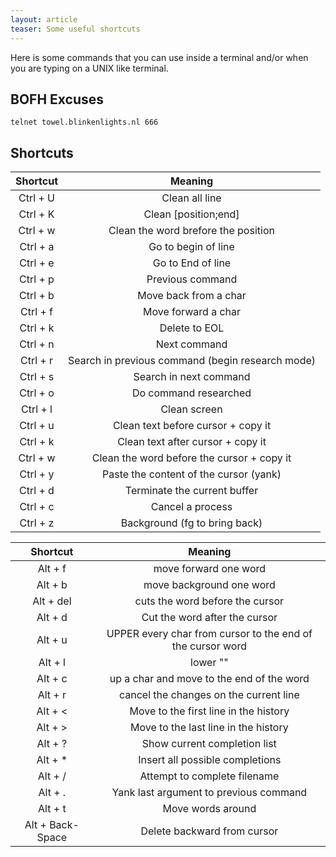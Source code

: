 ```yaml
---
layout: article
teaser: Some useful shortcuts
---
```


Here is some commands that you can use inside a terminal and/or when you are
typing on a UNIX like terminal.

BOFH Excuses
------------

    telnet towel.blinkenlights.nl 666

Shortcuts
---------

| Shortcut  | Meaning |
|:-------:|:-------:|
|Ctrl + U  | Clean all line |
|Ctrl + K  | Clean [position;end] |
|Ctrl + w  | Clean the word brefore the position |
|Ctrl + a  | Go to begin of line |
|Ctrl + e  | Go to End of line |
|Ctrl + p  | Previous command |
|Ctrl + b  | Move back from a char |
|Ctrl + f  | Move forward a char |
|Ctrl + k  | Delete to EOL |
|Ctrl + n  | Next command |
|Ctrl + r  | Search in previous command (begin research mode) |
|Ctrl + s  | Search in next command |
|Ctrl + o  | Do command researched |
|Ctrl + l  | Clean screen |
|Ctrl + u  | Clean text before cursor + copy it |
|Ctrl + k  | Clean text after cursor + copy it |
|Ctrl + w  | Clean the word before the cursor + copy it |
|Ctrl + y  | Paste the content  of the cursor (yank) |
|Ctrl + d  | Terminate the current buffer |
|Ctrl + c  | Cancel a process |
|Ctrl + z  | Background (fg to bring back) |

| Shortcut  | Meaning |
|:-------:|:-------:|
|Alt + f  | move forward one word |
|Alt + b  | move background one word |
|Alt + del  | cuts the word before the cursor |
|Alt + d  | Cut the word after the cursor |
|Alt + u  | UPPER every char from cursor to the end of the cursor word |
|Alt + l  | lower "" |
|Alt + c  | up a char and move to the end of the word |
|Alt + r  | cancel the changes on the current line |
|Alt + <  | Move to the first line in the history |
|Alt + >  | Move to the last line in the history |
|Alt + ?  | Show current completion list |
|Alt + *  | Insert all possible completions |
|Alt + /  | Attempt to complete filename |
|Alt + .  | Yank last argument to previous command |
|Alt + t  | Move words around |
|Alt + Back-Space  | Delete backward from cursor |
